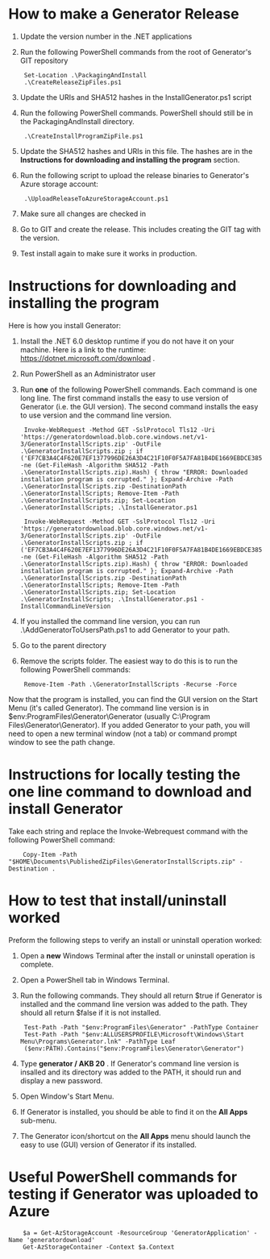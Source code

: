 # How to make a Generator Release

1. Update the version number in the .NET applications

2. Run the following PowerShell commands from the root of Generator's GIT repository

        Set-Location .\PackagingAndInstall
        .\CreateReleaseZipFiles.ps1

3. Update the URIs and SHA512 hashes in the InstallGenerator.ps1 script

4. Run the following PowerShell commands.  PowerShell should still be in the PackagingAndInstall directory.

        .\CreateInstallProgramZipFile.ps1

5. Update the SHA512 hashes and URIs in this file.  The hashes are in the **Instructions for downloading and installing the program** section.

6. Run the following script to upload the release binaries to Generator's Azure storage account:

        .\UploadReleaseToAzureStorageAccount.ps1

7. Make sure all changes are checked in

8. Go to GIT and create the release.  This includes creating the GIT tag with the version.

9. Test install again to make sure it works in production.



# Instructions for downloading and installing the program

Here is how you install Generator:

1. Install the .NET 6.0 desktop runtime if you do not have it on your machine. Here is a link to the runtime: https://dotnet.microsoft.com/download .

2. Run PowerShell as an Administrator user

3. Run **one** of the following PowerShell commands.  Each command is one long line.  The first command installs the easy to use version of Generator (i.e. the GUI version).  The second command installs the easy to use version and the command line version.

        Invoke-WebRequest -Method GET -SslProtocol Tls12 -Uri 'https://generatordownload.blob.core.windows.net/v1-3/GeneratorInstallScripts.zip' -OutFile .\GeneratorInstallScripts.zip ; if ('EF7CB3A4C4F620E7EF1377996DE26A3D4C21F10F0F5A7FA81B4DE1669EBDCE3855CA4B469827E789AB24C8C73E423339703C061BD89BB03D5792F0610557F650' -ne (Get-FileHash -Algorithm SHA512 -Path .\GeneratorInstallScripts.zip).Hash) { throw "ERROR: Downloaded installation program is corrupted." }; Expand-Archive -Path .\GeneratorInstallScripts.zip -DestinationPath .\GeneratorInstallScripts; Remove-Item -Path .\GeneratorInstallScripts.zip; Set-Location .\GeneratorInstallScripts; .\InstallGenerator.ps1

        Invoke-WebRequest -Method GET -SslProtocol Tls12 -Uri 'https://generatordownload.blob.core.windows.net/v1-3/GeneratorInstallScripts.zip' -OutFile .\GeneratorInstallScripts.zip ; if ('EF7CB3A4C4F620E7EF1377996DE26A3D4C21F10F0F5A7FA81B4DE1669EBDCE3855CA4B469827E789AB24C8C73E423339703C061BD89BB03D5792F0610557F650' -ne (Get-FileHash -Algorithm SHA512 -Path .\GeneratorInstallScripts.zip).Hash) { throw "ERROR: Downloaded installation program is corrupted." }; Expand-Archive -Path .\GeneratorInstallScripts.zip -DestinationPath .\GeneratorInstallScripts; Remove-Item -Path .\GeneratorInstallScripts.zip; Set-Location .\GeneratorInstallScripts; .\InstallGenerator.ps1 -InstallCommandLineVersion

4. If you installed the command line version, you can run .\AddGeneratorToUsersPath.ps1 to add Generator to your path.

5. Go to the parent directory

6. Remove the scripts folder.  The easiest way to do this is to run the following PowerShell commands:

        Remove-Item -Path .\GeneratorInstallScripts -Recurse -Force

Now that the program is installed, you can find the GUI version on the Start Menu (it's called Generator).  The command line version is in $env:ProgramFiles\Generator\Generator (usually C:\Program Files\Generator\Generator).  If you added Generator to your path, you will need to open a new terminal window (not a tab) or command prompt window to see the path change.



# Instructions for locally testing the one line command to download and install Generator

Take each string and replace the Invoke-Webrequest command with the following PowerShell command:

        Copy-Item -Path "$HOME\Documents\PublishedZipFiles\GeneratorInstallScripts.zip" -Destination .



# How to test that install/uninstall worked

Preform the following steps to verify an install or uninstall operation worked:

1. Open a **new** Windows Terminal after the install or uninstall operation is complete.

2. Open a PowerShell tab in Windows Terminal.

3. Run the following commands.  They should all return $true if Generator is installed and the command line version was added to the path.  They should all return $false if it is not installed.

        Test-Path -Path "$env:ProgramFiles\Generator" -PathType Container
        Test-Path -Path "$env:ALLUSERSPROFILE\Microsoft\Windows\Start Menu\Programs\Generator.lnk" -PathType Leaf
        ($env:PATH).Contains("$env:ProgramFiles\Generator\Generator")

4. Type **generator / AKB 20** .  If Generator's command line version is insalled and its directory was added to the PATH, it should run and display a new password.

5.  Open Window's Start Menu.

6. If Generator is installed, you should be able to find it on the **All Apps** sub-menu.

7. The Generator icon/shortcut on the **All Apps** menu should launch the easy to use (GUI) version of Generator if its installed.



# Useful PowerShell commands for testing if Generator was uploaded to Azure

        $a = Get-AzStorageAccount -ResourceGroup 'GeneratorApplication' -Name 'generatordownload'
        Get-AzStorageContainer -Context $a.Context
